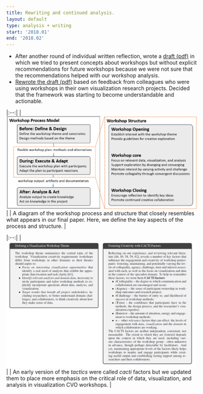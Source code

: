 ```yaml
---
title: Rewriting and continued analysis.
layout: default
type: analysis + writing
start: '2018.01'
end: '2018.02'
---
```

- After another round of individual written reflection, wrote a [draft (pdf)] in which we tried to present concepts about workshops but without explicit recommendations for future workshops because we were not sure that the recommendations helped with our workshop analysis.
- [Rewrote the draft (pdf)] based on feedback from colleagues who were using workshops in their own visualization research projects. Decided that the framework was starting to become understandable and actionable.

|:--:|
| ![summary](../assets/documents/2018.01-process-and-structure.png)|
| A diagram of the workshop process and structure that closely resembles what appears in our final paper. Here, we define the key aspects of the process and structure.  |

|:--:|
| ![summary](../assets/documents/2018.01-cacti-factors.png)|
| An early version of the _tactics_ were called _cacti_ factors but we updated them to place more emphasis on the critical role of data, visualization, and analysis in visualization CVO workshops. |


[draft (pdf)]: ../assets/documents/2018.01-draft-shared-with-group.pdf

[Rewrote the draft (pdf)]: ../assets/documents/2018.02-draft-with-callouts.pdf
